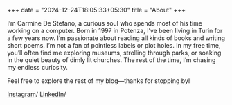 +++
date = "2024-12-24T18:05:33+05:30"
title = "About"
+++

I’m Carmine De Stefano, a curious soul who spends most of his time working on a computer. Born in 1997 in Potenza, I’ve been living in Turin for a few years now. I’m passionate about reading all kinds of books and writing short poems.
I’m not a fan of pointless labels or plot holes. In my free time, you’ll often find me exploring museums, strolling through parks, or soaking in the quiet beauty of dimly lit churches. The rest of the time, I’m chasing my endless curiosity.

Feel free to explore the rest of my blog—thanks for stopping by!

[Instagram](https://www.instagram.com/carmineds/)/  [LinkedIn](https://www.linkedin.com/in/carmineds/)/